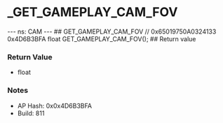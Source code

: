 # _GET_GAMEPLAY_CAM_FOV

--- ns: CAM --- ## GET_GAMEPLAY_CAM_FOV  // 0x65019750A0324133 0x4D6B3BFA float GET_GAMEPLAY_CAM_FOV();   ## Return value

### Return Value
* float

### Notes
* AP Hash: 0x0x4D6B3BFA
* Build: 811


